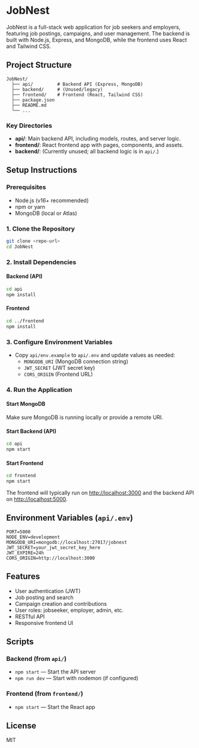 # JobNest

JobNest is a full-stack web application for job seekers and employers, featuring job postings, campaigns, and user management. The backend is built with Node.js, Express, and MongoDB, while the frontend uses React and Tailwind CSS.

## Project Structure

```
JobNest/
  ├── api/         # Backend API (Express, MongoDB)
  ├── backend/     # (Unused/legacy)
  ├── frontend/    # Frontend (React, Tailwind CSS)
  ├── package.json
  ├── README.md
  └── ...
```

### Key Directories
- **api/**: Main backend API, including models, routes, and server logic.
- **frontend/**: React frontend app with pages, components, and assets.
- **backend/**: (Currently unused; all backend logic is in `api/`.)

## Setup Instructions

### Prerequisites
- Node.js (v16+ recommended)
- npm or yarn
- MongoDB (local or Atlas)

### 1. Clone the Repository
```bash
git clone <repo-url>
cd JobNest
```

### 2. Install Dependencies
#### Backend (API)
```bash
cd api
npm install
```
#### Frontend
```bash
cd ../frontend
npm install
```

### 3. Configure Environment Variables
- Copy `api/env.example` to `api/.env` and update values as needed:
  - `MONGODB_URI` (MongoDB connection string)
  - `JWT_SECRET` (JWT secret key)
  - `CORS_ORIGIN` (Frontend URL)

### 4. Run the Application
#### Start MongoDB
Make sure MongoDB is running locally or provide a remote URI.

#### Start Backend (API)
```bash
cd api
npm start
```

#### Start Frontend
```bash
cd frontend
npm start
```

The frontend will typically run on [http://localhost:3000](http://localhost:3000) and the backend API on [http://localhost:5000](http://localhost:5000).

## Environment Variables (`api/.env`)
```
PORT=5000
NODE_ENV=development
MONGODB_URI=mongodb://localhost:27017/jobnest
JWT_SECRET=your_jwt_secret_key_here
JWT_EXPIRE=24h
CORS_ORIGIN=http://localhost:3000
```

## Features
- User authentication (JWT)
- Job posting and search
- Campaign creation and contributions
- User roles: jobseeker, employer, admin, etc.
- RESTful API
- Responsive frontend UI

## Scripts
### Backend (from `api/`)
- `npm start` — Start the API server
- `npm run dev` — Start with nodemon (if configured)

### Frontend (from `frontend/`)
- `npm start` — Start the React app

## License
MIT

